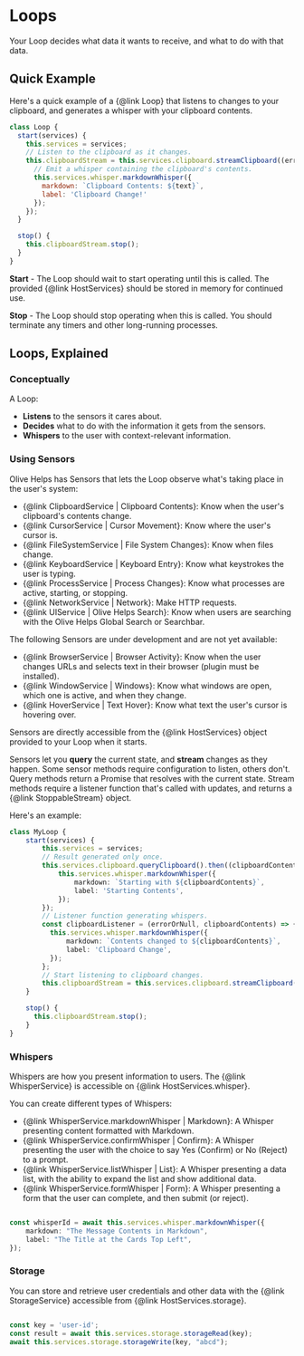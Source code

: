 # Loops

Your Loop decides what data it wants to receive, and what to do with that data.

## Quick Example

Here's a quick example of a {@link Loop} that listens to changes to your clipboard, and generates a whisper with your clipboard contents.

```javascript
class Loop {
  start(services) {
    this.services = services;
    // Listen to the clipboard as it changes.
    this.clipboardStream = this.services.clipboard.streamClipboard((error, text) =>  {
      // Emit a whisper containing the clipboard's contents.
      this.services.whisper.markdownWhisper({
        markdown: `Clipboard Contents: ${text}`,
        label: 'Clipboard Change!'
      });
    });  
  }

  stop() {
    this.clipboardStream.stop();
  }
}
```

**Start** - The Loop should wait to start operating until this is called. The provided {@link HostServices} should be stored in memory for continued use.

**Stop** - The Loop should stop operating when this is called. You should terminate any timers and other long-running processes.


## Loops, Explained

### Conceptually

A Loop:
 
- **Listens** to the sensors it cares about.
- **Decides** what to do with the information it gets from the sensors.
- **Whispers** to the user with context-relevant information.

### Using Sensors

Olive Helps has Sensors that lets the Loop observe what's taking place in the user's system:

- {@link ClipboardService | Clipboard Contents}: Know when the user's clipboard's contents change.
- {@link CursorService | Cursor Movement}: Know where the user's cursor is.
- {@link FileSystemService | File System Changes}: Know when files change.
- {@link KeyboardService | Keyboard Entry}: Know what keystrokes the user is typing.
- {@link ProcessService | Process Changes}: Know what processes are active, starting, or stopping.
- {@link NetworkService | Network}: Make HTTP requests.
- {@link UIService | Olive Helps Search}: Know when users are searching with the Olive Helps Global Search or Searchbar.

The following Sensors are under development and are not yet available:

- {@link BrowserService | Browser Activity}: Know when the user changes URLs and selects text in their browser (plugin must be installed).
- {@link WindowService | Windows}: Know what windows are open, which one is active, and when they change.
- {@link HoverService | Text Hover}: Know what text the user's cursor is hovering over.

Sensors are directly accessible from the {@link HostServices} object provided to your Loop when it starts.

Sensors let you **query** the current state, and **stream** changes as they happen. Some sensor methods require configuration to listen, others don't. Query methods return a Promise that resolves with the current state. Stream methods require a listener function that's called with updates, and returns a {@link StoppableStream} object.

Here's an example:

```typescript
class MyLoop {
    start(services) {
        this.services = services;
        // Result generated only once.
        this.services.clipboard.queryClipboard().then((clipboardContents) => {
            this.services.whisper.markdownWhisper({
                markdown: `Starting with ${clipboardContents}`,
                label: 'Starting Contents',
            });
        });
        // Listener function generating whispers.
        const clipboardListener = (errorOrNull, clipboardContents) => {
          this.services.whisper.markdownWhisper({
              markdown: `Contents changed to ${clipboardContents}`,
              label: 'Clipboard Change',
          });
        };   
        // Start listening to clipboard changes.
        this.clipboardStream = this.services.clipboard.streamClipboard(clipboardListener);
    }

    stop() {
      this.clipboardStream.stop();
    }
}

```

### Whispers

Whispers are how you present information to users. The {@link WhisperService} is accessible on {@link HostServices.whisper}.

You can create different types of Whispers:

- {@link WhisperService.markdownWhisper | Markdown}: A Whisper presenting content formatted with Markdown.
- {@link WhisperService.confirmWhisper | Confirm}: A Whisper presenting the user with the choice to say Yes (Confirm) or No (Reject) to a prompt.
- {@link WhisperService.listWhisper | List}: A Whisper presenting a data list, with the ability to expand the list and show additional data.
- {@link WhisperService.formWhisper | Form}: A Whisper presenting a form that the user can complete, and then submit (or reject).


```typescript

const whisperId = await this.services.whisper.markdownWhisper({
    markdown: "The Message Contents in Markdown",
    label: "The Title at the Cards Top Left",
});
```

### Storage

You can store and retrieve user credentials and other data with the {@link StorageService} accessible from {@link HostServices.storage}.

```javascript

const key = 'user-id';
const result = await this.services.storage.storageRead(key);
await this.services.storage.storageWrite(key, "abcd");
```